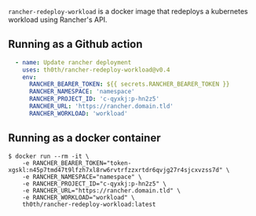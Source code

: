 `rancher-redeploy-workload` is a docker image that redeploys a kubernetes workload using Rancher's API.

## Running as a Github action

```yaml
  - name: Update rancher deployment
    uses: th0th/rancher-redeploy-workload@v0.4
    env:
      RANCHER_BEARER_TOKEN: ${{ secrets.RANCHER_BEARER_TOKEN }}
      RANCHER_NAMESPACE: 'namespace'
      RANCHER_PROJECT_ID: 'c-qyxkj:p-hn2z5'
      RANCHER_URL: 'https://rancher.domain.tld'
      RANCHER_WORKLOAD: 'workload'
```

## Running as a docker container

```shell script
$ docker run --rm -it \
    -e RANCHER_BEARER_TOKEN="token-xgskl:n45p7tmd47t9lfzh7xl8rw6rvtrfzzxrtdr6qvjg27r4sjcxvzss7d" \
    -e RANCHER_NAMESPACE="namespace" \
    -e RANCHER_PROJECT_ID="c-qyxkj:p-hn2z5" \
    -e RANCHER_URL="https://rancher.domain.tld" \
    -e RANCHER_WORKLOAD="workload" \
    th0th/rancher-redeploy-workload:latest
```
